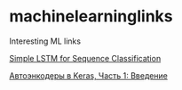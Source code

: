 # machinelearninglinks
Interesting ML links


[Simple LSTM for Sequence Classification](https://machinelearningmastery.com/sequence-classification-lstm-recurrent-neural-networks-python-keras/)

[Автоэнкодеры в Keras, Часть 1: Введение](https://habrahabr.ru/post/331382/)
